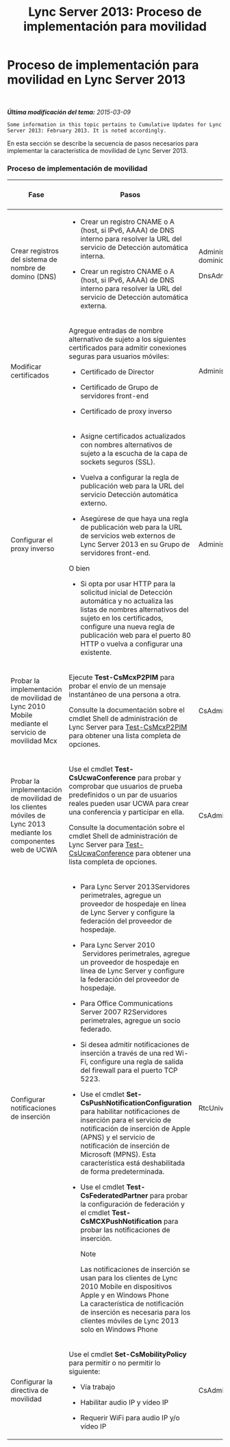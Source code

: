 ﻿---
title: 'Lync Server 2013: Proceso de implementación para movilidad'
TOCTitle: Proceso de implementación para movilidad
ms:assetid: 5a1cebda-c14b-4ff4-9c36-f7caa868160f
ms:mtpsurl: https://technet.microsoft.com/es-es/library/Hh690023(v=OCS.15)
ms:contentKeyID: 48275355
ms.date: 01/07/2017
mtps_version: v=OCS.15
ms.translationtype: HT
---

# Proceso de implementación para movilidad en Lync Server 2013

 

_**Última modificación del tema:** 2015-03-09_

    Some information in this topic pertains to Cumulative Updates for Lync Server 2013: February 2013. It is noted accordingly.

En esta sección se describe la secuencia de pasos necesarios para implementar la característica de movilidad de Lync Server 2013.

### Proceso de implementación de movilidad

<table>
<colgroup>
<col style="width: 25%" />
<col style="width: 25%" />
<col style="width: 25%" />
<col style="width: 25%" />
</colgroup>
<thead>
<tr class="header">
<th>Fase</th>
<th>Pasos</th>
<th>Permisos</th>
<th>Documentación de implementación</th>
</tr>
</thead>
<tbody>
<tr class="odd">
<td><p>Crear registros del sistema de nombre de domino (DNS)</p></td>
<td><ul>
<li><p>Crear un registro CNAME o A (host, si IPv6, AAAA) de DNS interno para resolver la URL del servicio de Detección automática interna.</p></li>
<li><p>Crear un registro CNAME o A (host, si IPv6, AAAA) de DNS interno para resolver la URL del servicio de Detección automática externa.</p></li>
</ul></td>
<td><p>Administradores de dominio</p>
<p>DnsAdmins</p></td>
<td><p><a href="lync-server-2013-creating-dns-records-for-the-autodiscover-service.md">Creación de registros DNS para el servicio Detección automática en Lync Server 2013</a></p></td>
</tr>
<tr class="even">
<td><p>Modificar certificados</p></td>
<td><p>Agregue entradas de nombre alternativo de sujeto a los siguientes certificados para admitir conexiones seguras para usuarios móviles:</p>
<ul>
<li><p>Certificado de Director</p></li>
<li><p>Certificado de Grupo de servidores front-end</p></li>
<li><p>Certificado de proxy inverso</p></li>
</ul></td>
<td><p>Administrador local</p></td>
<td><p><a href="lync-server-2013-modifying-certificates-for-mobility.md">Modificación de certificados para movilidad en Lync Server 2013</a></p></td>
</tr>
<tr class="odd">
<td><p>Configurar el proxy inverso</p></td>
<td><ul>
<li><p>Asigne certificados actualizados con nombres alternativos de sujeto a la escucha de la capa de sockets seguros (SSL).</p></li>
<li><p>Vuelva a configurar la regla de publicación web para la URL del servicio Detección automática externo.</p></li>
<li><p>Asegúrese de que haya una regla de publicación web para la URL de servicios web externos de Lync Server 2013 en su Grupo de servidores front-end.</p></li>
</ul>
<p>O bien</p>
<ul>
<li><p>Si opta por usar HTTP para la solicitud inicial de Detección automática y no actualiza las listas de nombres alternativos del sujeto en los certificados, configure una nueva regla de publicación web para el puerto 80 HTTP o vuelva a configurar una existente.</p></li>
</ul></td>
<td><p>Administrador local</p></td>
<td><p><a href="lync-server-2013-configuring-the-reverse-proxy-for-mobility.md">Configuración del proxy inverso para movilidad en Lync Server 2013</a></p></td>
</tr>
<tr class="even">
<td><p>Probar la implementación de movilidad de Lync 2010 Mobile mediante el servicio de movilidad Mcx</p></td>
<td><p>Ejecute <strong>Test-CsMcxP2PIM</strong> para probar el envío de un mensaje instantáneo de una persona a otra.</p>
<p>Consulte la documentación sobre el cmdlet Shell de administración de Lync Server para <a href="https://docs.microsoft.com/en-us/powershell/module/skype/Test-CsMcxP2PIM">Test-CsMcxP2PIM</a> para obtener una lista completa de opciones.</p></td>
<td><p>CsAdministrator</p></td>
<td><p><a href="lync-server-2013-verifying-your-mobility-deployment.md">Comprobar la implementación de la movilidad en Lync Server 2013</a></p></td>
</tr>
<tr class="odd">
<td><p>Probar la implementación de movilidad de los clientes móviles de Lync 2013 mediante los componentes web de UCWA</p></td>
<td><p>Use el cmdlet <strong>Test-CsUcwaConference</strong> para probar y comprobar que usuarios de prueba predefinidos o un par de usuarios reales pueden usar UCWA para crear una conferencia y participar en ella.</p>
<p>Consulte la documentación sobre el cmdlet Shell de administración de Lync Server para <a href="https://docs.microsoft.com/en-us/powershell/module/skype/Test-CsUcwaConference">Test-CsUcwaConference</a> para obtener una lista completa de opciones.</p></td>
<td><p>CsAdministrator</p></td>
<td><p><a href="lync-server-2013-verifying-your-mobility-deployment.md">Comprobar la implementación de la movilidad en Lync Server 2013</a></p></td>
</tr>
<tr class="even">
<td><p>Configurar notificaciones de inserción</p></td>
<td><ul>
<li><p>Para Lync Server 2013Servidores perimetrales, agregue un proveedor de hospedaje en línea de Lync Server y configure la federación del proveedor de hospedaje.</p></li>
<li><p>Para Lync Server 2010  Servidores perimetrales, agregue un proveedor de hospedaje en línea de Lync Server y configure la federación del proveedor de hospedaje.</p></li>
<li><p>Para Office Communications Server 2007 R2Servidores perimetrales, agregue un socio federado.</p></li>
<li><p>Si desea admitir notificaciones de inserción a través de una red Wi-Fi, configure una regla de salida del firewall para el puerto TCP 5223.</p></li>
<li><p>Use el cmdlet <strong>Set-CsPushNotificationConfiguration</strong> para habilitar notificaciones de inserción para el servicio de notificación de inserción de Apple (APNS) y el servicio de notificación de inserción de Microsoft (MPNS). Esta característica está deshabilitada de forma predeterminada.</p></li>
<li><p>Use el cmdlet <strong>Test-CsFederatedPartner</strong> para probar la configuración de federación y el cmdlet <strong>Test-CsMCXPushNotification</strong> para probar las notificaciones de inserción.</p>
<div class="alert">

> [!NOTE]
> Las notificaciones de inserción se usan para los clientes de Lync 2010 Mobile en dispositivos Apple y en Windows Phone<BR>La característica de notificación de inserción es necesaria para los clientes móviles de Lync 2013 solo en Windows Phone


</div></li>
</ul></td>
<td><p>RtcUniversalServerAdmins</p></td>
<td><p><a href="lync-server-2013-configuring-for-push-notifications.md">Configurar las notificaciones de inserción en Lync Server 2013</a></p></td>
</tr>
<tr class="odd">
<td><p>Configurar la directiva de movilidad</p></td>
<td><p>Use el cmdlet <strong>Set-CsMobilityPolicy</strong> para permitir o no permitir lo siguiente:</p>
<ul>
<li><p>Vía trabajo</p></li>
<li><p>Habilitar audio IP y vídeo IP</p></li>
<li><p>Requerir WiFi para audio IP y/o vídeo IP</p></li>
</ul></td>
<td><p>CsAdministrator</p></td>
<td><p><a href="lync-server-2013-configuring-mobility-policy.md">Configuración de la directiva de movilidad en Lync Server 2013</a></p></td>
</tr>
</tbody>
</table>

